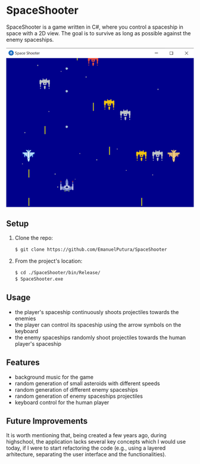 # SpaceShooter
SpaceShooter is a game written in C#, where you control a spaceship in space with a 2D view. The goal is to survive as long as possible against the enemy spaceships.
 
![Game](https://github.com/EmanuelPutura/SpaceShooter/blob/main/img/game.png)
 
 
 ## Setup
 1. Clone the repo:
    ```sh
    $ git clone https://github.com/EmanuelPutura/SpaceShooter
    ```
 2. From the project's location:
    ```sh
    $ cd ./SpaceShooter/bin/Release/
    $ SpaceShooter.exe
    ```

 
 ## Usage
 - the player's spaceship continuously shoots projectiles towards the enemies
 - the player can control its spaceship using the arrow symbols on the keyboard
 - the enemy spaceships randomly shoot projectiles towards the human player's spaceship


 ## Features
 - background music for the game
 - random generation of small asteroids with different speeds
 - random generation of different enemy spaceships
 - random generation of enemy spaceships projectiles
 - keyboard control for the human player


 ## Future Improvements
It is worth mentioning that, being created a few years ago, during highschool, the application lacks several key concepts which I would use today, if I were to start  refactoring the code (e.g., using a layered arhitecture, separating the user interface and the functionalities).
